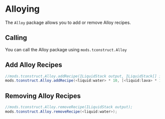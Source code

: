 # Alloying

The `Alloy` package allows you to add or remove Alloy recipes.

## Calling
You can call the Alloy package using `mods.tconstruct.Alloy`

## Add Alloy Recipes

```JAVA
//mods.tconstruct.Alloy.addRecipe(ILiquidStack output, ILiquidStack[] inputs);
mods.tconstruct.Alloy.addRecipe(<liquid:water> * 10, [<liquid:lava> * 10, <liquid:molten_iron> * 5]);
```

## Removing Alloy Recipes

```JAVA
//mods.tconstruct.Alloy.removeRecipe(ILiquidStack output);
mods.tconstruct.Alloy.removeRecipe(<liquid:water>);
```